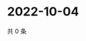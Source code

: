 # 2022-10-04

共 0 条

<!-- BEGIN WEIBO -->
<!-- 最后更新时间 Tue Oct 04 2022 05:01:38 GMT+0800 (China Standard Time) -->

<!-- END WEIBO -->
